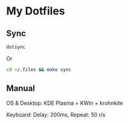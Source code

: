 # My Dotfiles

## Sync

```bash
dotsync
```

Or

```bash
cd ~/.files && make sync
```

## Manual

OS & Desktop: KDE Plasma + KWin + krohnkite

Keyboard: Delay: 200ms, Repeat: 50 r/s

